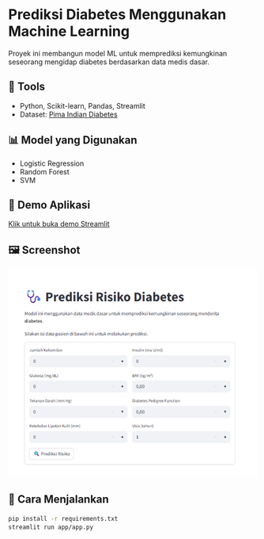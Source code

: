 # Prediksi Diabetes Menggunakan Machine Learning

Proyek ini membangun model ML untuk memprediksi kemungkinan seseorang mengidap diabetes berdasarkan data medis dasar.

## 🔧 Tools
- Python, Scikit-learn, Pandas, Streamlit
- Dataset: [Pima Indian Diabetes](https://www.kaggle.com/datasets/uciml/pima-indians-diabetes-database)

## 📊 Model yang Digunakan
- Logistic Regression
- Random Forest
- SVM

## 🚀 Demo Aplikasi
[Klik untuk buka demo Streamlit](https://proyek-prediksi-diabetes-menggunakan-machine-learning-z38cwhup.streamlit.app/)

## 🖼️ Screenshot
![preview](https://github.com/nfvalenn/proyek-prediksi-diabetes-menggunakan-machine-learning/blob/main/doc/preview.png)

## 📁 Cara Menjalankan
```bash
pip install -r requirements.txt
streamlit run app/app.py
